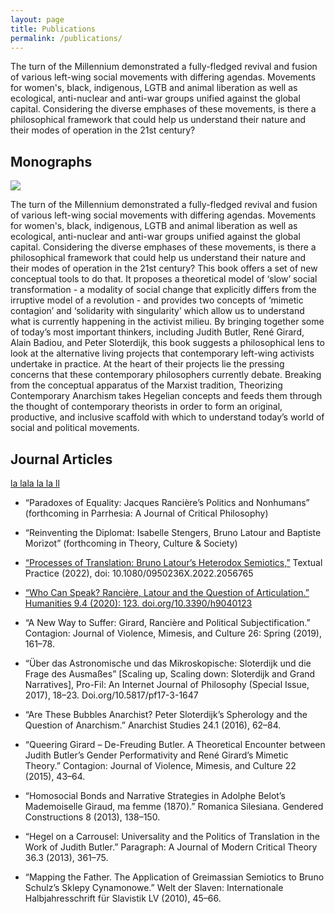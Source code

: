 ```yaml
---
layout: page
title: Publications
permalink: /publications/
---
```


<div class="container">
The turn of the Millennium demonstrated a fully-fledged revival and fusion of various left-wing social movements with differing agendas. Movements for women's, black, indigenous, LGTB and animal liberation as well as ecological, anti-nuclear and anti-war groups unified against the global capital. Considering the diverse emphases of these movements, is there a philosophical framework that could help us understand their nature and their modes of operation in the 21st century? 
  <h2>Monographs</h2>
  <div class="row">
    <div class="col-sm-4">
    <img src="../images/theorizing_contemporary_anarchism.png"/>
    </div>
    <div class="col-sm-8">
    <p>
The turn of the Millennium demonstrated a fully-fledged revival and fusion of various left-wing social movements with differing agendas. Movements for women's, black, indigenous, LGTB and animal liberation as well as ecological, anti-nuclear and anti-war groups unified against the global capital. Considering the diverse emphases of these movements, is there a philosophical framework that could help us understand their nature and their modes of operation in the 21st century? This book offers a set of new conceptual tools to do that. It proposes a theoretical model of ‘slow’ social transformation - a modality of social change that explicitly differs from the irruptive model of a revolution - and provides two concepts of ‘mimetic contagion’ and ‘solidarity with singularity’ which allow us to understand what is currently happening in the activist milieu. By bringing together some of today’s most important thinkers, including Judith Butler, René Girard, Alain Badiou, and Peter Sloterdijk, this book suggests a philosophical lens to look at the alternative living projects that contemporary left-wing activists undertake in practice. At the heart of their projects lie the pressing concerns that these contemporary philosophers currently debate. Breaking from the conceptual apparatus of the Marxist tradition, Theorizing Contemporary Anarchism takes Hegelian concepts and feeds them through the thought of contemporary theorists in order to form an original, productive, and inclusive scaffold with which to understand today’s world of social and political movements.
</p>
    </div>
  </div>

  <h2>Journal Articles</h2>
  <a href="../articles/Iwona Janicka_Hegel on a Carrousel_Published in Paragraph_ Nov 2013.pdf">la lala la la ll</a>
  
* “Paradoxes of Equality: Jacques Rancière’s Politics and Nonhumans” (forthcoming in Parrhesia: A Journal of Critical Philosophy)
  
* “Reinventing the Diplomat: Isabelle Stengers, Bruno Latour and Baptiste Morizot” (forthcoming in Theory, Culture & Society) 
  
*	[“Processes of Translation: Bruno Latour’s Heterodox Semiotics,”](https://www.tandfonline.com/doi/abs/10.1080/0950236X.2022.2056765) Textual Practice (2022), doi: 10.1080/0950236X.2022.2056765 
  
*	<a href="../Iwona Janicka_Who Can Speak?Ranciere, Latour and Articulation_Humanities_2020">“Who Can Speak? Rancière, Latour and the Question of Articulation.” Humanities 9.4 (2020): 123. doi.org/10.3390/h9040123</a>
  
*	“A New Way to Suffer: Girard, Rancière and Political Subjectification.” Contagion: Journal of Violence, Mimesis, and Culture 26: Spring (2019), 161–78.
  
*	“Über das Astronomische und das Mikroskopische: Sloterdijk und die Frage des Ausmaßes” [Scaling up, Scaling down: Sloterdijk and Grand Narratives], Pro-Fil: An Internet Journal of Philosophy (Special Issue, 2017), 18–23. Doi.org/10.5817/pf17-3-1647 
  
*	“Are These Bubbles Anarchist? Peter Sloterdijk’s Spherology and the Question of Anarchism.” Anarchist Studies 24.1 (2016), 62–84.
  
*	“Queering Girard – De-Freuding Butler. A Theoretical Encounter between Judith Butler’s Gender Performativity and René Girard’s Mimetic Theory.” Contagion: Journal of Violence, Mimesis, and Culture 22 (2015), 43–64. 
  
*	“Homosocial Bonds and Narrative Strategies in Adolphe Belot’s Mademoiselle Giraud, ma femme (1870).” Romanica Silesiana. Gendered Constructions 8 (2013), 138–150.
  
*	“Hegel on a Carrousel: Universality and the Politics of Translation in the Work of Judith Butler.” Paragraph: A Journal of Modern Critical Theory 36.3 (2013), 361–75.
  
*	“Mapping the Father. The Application of Greimassian Semiotics to Bruno Schulz’s Sklepy Cynamonowe.” Welt der Slaven: Internationale Halbjahresschrift für Slavistik LV (2010), 45–66. 

  
</div>


